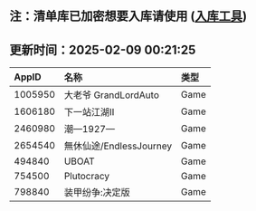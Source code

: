 ## 注：清单库已加密想要入库请使用 ([入库工具](https://github.com/BlankTMing/ManifestAutoUpdate/releases))

## 更新时间：2025-02-09 00:21:25
| AppID | 名称 | 类型  |
| :-------------------- | :----------------------------- | :----------- |
| 1005950 | 大老爷 GrandLordAuto| Game |
| 1606180 | 下一站江湖Ⅱ| Game |
| 2460980 | 潮—1927—| Game |
| 2654540 | 無休仙途/EndlessJourney| Game |
| 494840 | UBOAT| Game |
| 754500 | Plutocracy| Game |
| 798840 | 装甲纷争:决定版| Game |

